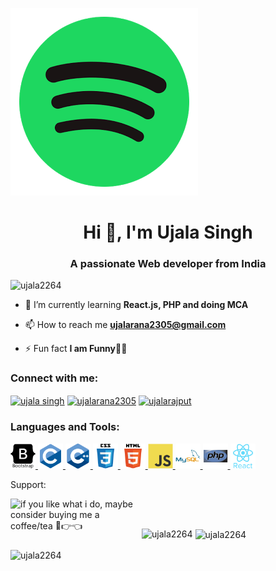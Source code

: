 ![logo](https://github.com/UJALA2264/UJALA2264/blob/main/logo.png)
<h1 align="center">Hi 👋, I'm Ujala Singh</h1>
<h3 align="center">A passionate Web developer from India</h3>

<p align="left"> <img src="https://komarev.com/ghpvc/?username=ujala2264&label=Profile%20views&color=0e75b6&style=flat" alt="ujala2264" /> </p>

- 🌱 I’m currently learning **React.js, PHP and doing MCA**

- 📫 How to reach me **ujalarana2305@gmail.com**

- ⚡ Fun fact **I am Funny🤣🤣**

<h3 align="left">Connect with me:</h3>
<p align="left">
<a href="https://linkedin.com/in/ujala singh" target="blank"><img align="center" src="https://raw.githubusercontent.com/rahuldkjain/github-profile-readme-generator/master/src/images/icons/Social/linked-in-alt.svg" alt="ujala singh" height="30" width="40" /></a>
<a href="https://www.hackerrank.com/ujalarana2305" target="blank"><img align="center" src="https://raw.githubusercontent.com/rahuldkjain/github-profile-readme-generator/master/src/images/icons/Social/hackerrank.svg" alt="ujalarana2305" height="30" width="40" /></a>
<a href="https://www.leetcode.com/ujalarajput" target="blank"><img align="center" src="https://raw.githubusercontent.com/rahuldkjain/github-profile-readme-generator/master/src/images/icons/Social/leet-code.svg" alt="ujalarajput" height="30" width="40" /></a>
</p>

<h3 align="left">Languages and Tools:</h3>
<p align="left"> <a href="https://getbootstrap.com" target="_blank" rel="noreferrer"> <img src="https://raw.githubusercontent.com/devicons/devicon/master/icons/bootstrap/bootstrap-plain-wordmark.svg" alt="bootstrap" width="40" height="40"/> </a> <a href="https://www.cprogramming.com/" target="_blank" rel="noreferrer"> <img src="https://raw.githubusercontent.com/devicons/devicon/master/icons/c/c-original.svg" alt="c" width="40" height="40"/> </a> <a href="https://www.w3schools.com/cpp/" target="_blank" rel="noreferrer"> <img src="https://raw.githubusercontent.com/devicons/devicon/master/icons/cplusplus/cplusplus-original.svg" alt="cplusplus" width="40" height="40"/> </a> <a href="https://www.w3schools.com/css/" target="_blank" rel="noreferrer"> <img src="https://raw.githubusercontent.com/devicons/devicon/master/icons/css3/css3-original-wordmark.svg" alt="css3" width="40" height="40"/> </a> <a href="https://www.w3.org/html/" target="_blank" rel="noreferrer"> <img src="https://raw.githubusercontent.com/devicons/devicon/master/icons/html5/html5-original-wordmark.svg" alt="html5" width="40" height="40"/> </a> <a href="https://developer.mozilla.org/en-US/docs/Web/JavaScript" target="_blank" rel="noreferrer"> <img src="https://raw.githubusercontent.com/devicons/devicon/master/icons/javascript/javascript-original.svg" alt="javascript" width="40" height="40"/> </a> <a href="https://www.mysql.com/" target="_blank" rel="noreferrer"> <img src="https://raw.githubusercontent.com/devicons/devicon/master/icons/mysql/mysql-original-wordmark.svg" alt="mysql" width="40" height="40"/> </a> <a href="https://www.php.net" target="_blank" rel="noreferrer"> <img src="https://raw.githubusercontent.com/devicons/devicon/master/icons/php/php-original.svg" alt="php" width="40" height="40"/> </a> <a href="https://reactjs.org/" target="_blank" rel="noreferrer"> <img src="https://raw.githubusercontent.com/devicons/devicon/master/icons/react/react-original-wordmark.svg" alt="react" width="40" height="40"/> </a> </p

<h3 align="left">Support:</h3>
<p><a href="https://www.buymeacoffee.com/ujalarana22"> <img align="left" src="https://cdn.buymeacoffee.com/buttons/v2/default-yellow.png" height="50" width="210" alt="if you like what i do, maybe consider buying me a coffee/tea 🥺👉👈" /></a></p><br><br>

<p><img align="left" src="https://github-readme-stats.vercel.app/api/top-langs?username=ujala2264&show_icons=true&locale=en&layout=compact" alt="ujala2264" /></p>

<p>&nbsp;<img align="center" src="https://github-readme-stats.vercel.app/api?username=ujala2264&show_icons=true&locale=en" alt="ujala2264" /></p>

<p><img align="center" src="https://github-readme-streak-stats.herokuapp.com/?user=ujala2264&" alt="ujala2264" /></p>
